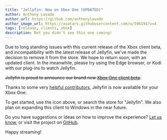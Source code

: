 ```yaml
---
title: "Jellyfin: Now on Xbox One (UPDATED)"
author: Anthony Lavado
author_url: https://github.com/anthonylavado
author_image_url: https://avatars.githubusercontent.com/u/596194?v=4
tags: [release, clients, xbox]
description: Bet you didn't see this one coming!
---
```


Due to long standing issues with this current release of the Xbox client beta, and incompatibility with the latest release of Jellyfin, we've made the decision to remove it from the store. We hope to return soon, with an updated client. In the meanwhile, please try using the Edge browser, or Kodi with our plug-ins to watch Jellyfin.

<!--truncate-->
~~Jellyfin is proud to announce our brand new <a href="https://www.microsoft.com/store/apps/9P2DRTG62QF8">Xbox One client beta</a>.~~

Thanks to some very [helpful contributors](https://github.com/jellyfin/jellyfin-uwp/graphs/contributors), Jellyfin is now available for your Xbox One:

<!--<a href="//www.microsoft.com/store/apps/9P2DRTG62QF8?cid=storebadge&ocid=badge"><img src="/images/store-icons/microsoft.svg" alt="View Jellyfin in the Microsoft Store" style="width: 142px; height: 52px;"/></a>-->

To get started, use the icon above, or search the store for "Jellyfin". We also plan on expanding this client to Windows in the near future.

Do you have suggestions or ideas on how to improve the experience? [Let us know](/contact), or visit the project on [GitHub](https://github.com/jellyfin/jellyfin-uwp).

Happy streaming!
